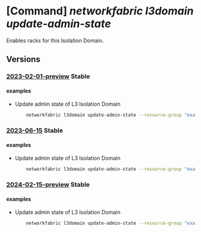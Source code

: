 # [Command] _networkfabric l3domain update-admin-state_

Enables racks for this Isolation Domain.

## Versions

### [2023-02-01-preview](/Resources/mgmt-plane/L3N1YnNjcmlwdGlvbnMve30vcmVzb3VyY2Vncm91cHMve30vcHJvdmlkZXJzL21pY3Jvc29mdC5tYW5hZ2VkbmV0d29ya2ZhYnJpYy9sM2lzb2xhdGlvbmRvbWFpbnMve30vdXBkYXRlYWRtaW5pc3RyYXRpdmVzdGF0ZQ==/2023-02-01-preview.xml) **Stable**

<!-- mgmt-plane /subscriptions/{}/resourcegroups/{}/providers/microsoft.managednetworkfabric/l3isolationdomains/{}/updateadministrativestate 2023-02-01-preview -->

#### examples

- Update admin state of L3 Isolation Domain
    ```bash
        networkfabric l3domain update-admin-state --resource-group "example-rg" --resource-name "example-l3domain" --state "Enable"
    ```

### [2023-06-15](/Resources/mgmt-plane/L3N1YnNjcmlwdGlvbnMve30vcmVzb3VyY2Vncm91cHMve30vcHJvdmlkZXJzL21pY3Jvc29mdC5tYW5hZ2VkbmV0d29ya2ZhYnJpYy9sM2lzb2xhdGlvbmRvbWFpbnMve30vdXBkYXRlYWRtaW5pc3RyYXRpdmVzdGF0ZQ==/2023-06-15.xml) **Stable**

<!-- mgmt-plane /subscriptions/{}/resourcegroups/{}/providers/microsoft.managednetworkfabric/l3isolationdomains/{}/updateadministrativestate 2023-06-15 -->

#### examples

- Update admin state of L3 Isolation Domain
    ```bash
        networkfabric l3domain update-admin-state --resource-group "example-rg" --resource-name "example-l3domain" --state "Enable"
    ```

### [2024-02-15-preview](/Resources/mgmt-plane/L3N1YnNjcmlwdGlvbnMve30vcmVzb3VyY2Vncm91cHMve30vcHJvdmlkZXJzL21pY3Jvc29mdC5tYW5hZ2VkbmV0d29ya2ZhYnJpYy9sM2lzb2xhdGlvbmRvbWFpbnMve30vdXBkYXRlYWRtaW5pc3RyYXRpdmVzdGF0ZQ==/2024-02-15-preview.xml) **Stable**

<!-- mgmt-plane /subscriptions/{}/resourcegroups/{}/providers/microsoft.managednetworkfabric/l3isolationdomains/{}/updateadministrativestate 2024-02-15-preview -->

#### examples

- Update admin state of L3 Isolation Domain
    ```bash
        networkfabric l3domain update-admin-state --resource-group "example-rg" --resource-name "example-l3domain" --state "Enable"
    ```
